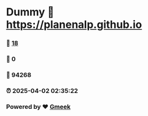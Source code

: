 # Dummy :link: https://planenalp.github.io 
### :page_facing_up: [18](https://planenalp.github.io/tag.html) 
### :speech_balloon: 0 
### :hibiscus: 94268 
### :alarm_clock: 2025-04-02 02:35:22 
### Powered by :heart: [Gmeek](https://github.com/Meekdai/Gmeek)
